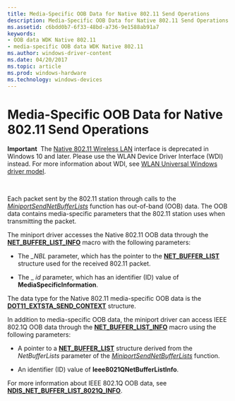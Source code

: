 ```yaml
---
title: Media-Specific OOB Data for Native 802.11 Send Operations
description: Media-Specific OOB Data for Native 802.11 Send Operations
ms.assetid: c6bdd0b7-6f33-48bd-a736-9e1588ab91a7
keywords:
- OOB data WDK Native 802.11
- media-specific OOB data WDK Native 802.11
ms.author: windows-driver-content
ms.date: 04/20/2017
ms.topic: article
ms.prod: windows-hardware
ms.technology: windows-devices
---
```


# Media-Specific OOB Data for Native 802.11 Send Operations


**Important**  The [Native 802.11 Wireless LAN](native-802-11-wireless-lan4.md) interface is deprecated in Windows 10 and later. Please use the WLAN Device Driver Interface (WDI) instead. For more information about WDI, see [WLAN Universal Windows driver model](wifi-universal-driver-model.md).

 

Each packet sent by the 802.11 station through calls to the [*MiniportSendNetBufferLists*](https://msdn.microsoft.com/library/windows/hardware/ff559440) function has out-of-band (OOB) data. The OOB data contains media-specific parameters that the 802.11 station uses when transmitting the packet.

The miniport driver accesses the Native 802.11 OOB data through the [**NET\_BUFFER\_LIST\_INFO**](https://msdn.microsoft.com/library/windows/hardware/ff568401) macro with the following parameters:

-   The *\_NBL* parameter, which has the pointer to the [**NET\_BUFFER\_LIST**](https://msdn.microsoft.com/library/windows/hardware/ff568388) structure used for the received 802.11 packet.

-   The \_ *id* parameter, which has an identifier (ID) value of **MediaSpecificInformation**.

The data type for the Native 802.11 media-specific OOB data is the [**DOT11\_EXTSTA\_SEND\_CONTEXT**](https://msdn.microsoft.com/library/windows/hardware/ff548632) structure.

In addition to media-specific OOB data, the miniport driver can access IEEE 802.1Q OOB data through the [**NET\_BUFFER\_LIST\_INFO**](https://msdn.microsoft.com/library/windows/hardware/ff568401) macro using the following parameters:

-   A pointer to a [**NET\_BUFFER\_LIST**](https://msdn.microsoft.com/library/windows/hardware/ff568388) structure derived from the *NetBufferLists* parameter of the [*MiniportSendNetBufferLists*](https://msdn.microsoft.com/library/windows/hardware/ff559440) function.

-   An identifier (ID) value of **Ieee8021QNetBufferListInfo**.

For more information about IEEE 802.1Q OOB data, see [**NDIS\_NET\_BUFFER\_LIST\_8021Q\_INFO**](https://msdn.microsoft.com/library/windows/hardware/ff566565).

 

 





